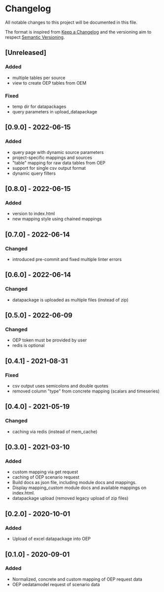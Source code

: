 # Changelog
All notable changes to this project will be documented in this file.

The format is inspired from [Keep a Changelog](http://keepachangelog.com/en/1.0.0/)
and the versioning aim to respect [Semantic Versioning](http://semver.org/spec/v2.0.0.html).

## [Unreleased]
### Added
- multiple tables per source
- view to create OEP tables from OEM

### Fixed
- temp dir for datapackages
- query parameters in upload_datapackage

## [0.9.0] - 2022-06-15
### Added
- query page with dynamic source parameters
- project-specific mappings and sources
- "table" mapping for raw data tables from OEP
- support for single csv output format
- dynamic query filters

## [0.8.0] - 2022-06-15
### Added
- version to index.html
- new mapping style using chained mappings

## [0.7.0] - 2022-06-14
### Changed
- introduced pre-commit and fixed multiple linter errors

## [0.6.0] - 2022-06-14
### Changed
- datapackage is uploaded as multiple files (instead of zip)

## [0.5.0] - 2022-06-09
### Changed
- OEP token must be provided by user
- redis is optional

## [0.4.1] - 2021-08-31
### Fixed
- csv output uses semicolons and double quotes
- removed column "type" from concrete mapping (scalars and timeseries)

## [0.4.0] - 2021-05-19
### Changed
- caching via redis (instead of mem_cache)

## [0.3.0] - 2021-03-10
### Added
- custom mapping via get request
- caching of OEP scenario request
- Build docs as json file, including module docs and mappings.
- Display mapping_custom module docs and available mappings on index.html.
- datapackage upload (removed legacy upload of zip files)

## [0.2.0] - 2020-10-01
### Added
- Upload of excel datapackage into OEP

## [0.1.0] - 2020-09-01
### Added
- Normalized, concrete and custom mapping of OEP request data
- OEP oedatamodel request of scenario data
